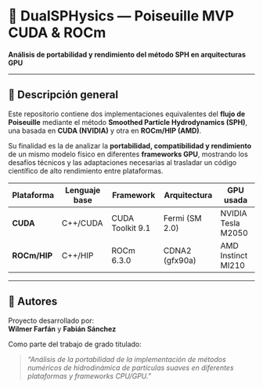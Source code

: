 # 🌊 DualSPHysics — Poiseuille MVP CUDA & ROCm
**Análisis de portabilidad y rendimiento del método SPH en arquitecturas GPU**

---

## 🧩 Descripción general

Este repositorio contiene dos implementaciones equivalentes del **flujo de Poiseuille** mediante el método **Smoothed Particle Hydrodynamics (SPH)**, una basada en **CUDA (NVIDIA)** y otra en **ROCm/HIP (AMD)**.  

Su finalidad es la de analizar la **portabilidad, compatibilidad y rendimiento** de un mismo modelo físico en diferentes **frameworks GPU**, mostrando los desafíos técnicos y las adaptaciones necesarias al trasladar un código científico de alto rendimiento entre plataformas.

| Plataforma | Lenguaje base | Framework | Arquitectura | GPU usada |
|-------------|----------------|-------------|----------------|-------------|
| **CUDA** | C++/CUDA | CUDA Toolkit 9.1 | Fermi (SM 2.0) | NVIDIA Tesla M2050 |
| **ROCm/HIP** | C++/HIP | ROCm 6.3.0 | CDNA2 (gfx90a) | AMD Instinct MI210 |

---

## 🧾 Autores

Proyecto desarrollado por:  
**Wilmer Farfán** y **Fabián Sánchez**  

Como parte del trabajo de grado titulado:  
> *“Análisis de la portabilidad de la implementación de métodos numéricos de hidrodinámica de partículas suaves en diferentes plataformas y frameworks CPU/GPU.”*
